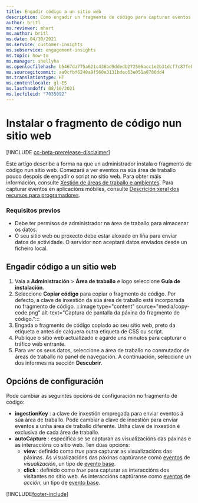 ```yaml
---
title: Engadir código a un sitio web
description: Como engadir un fragmento de código para capturar eventos no seu sitio web.
author: britl
ms.reviewer: mhart
ms.author: britl
ms.date: 04/30/2021
ms.service: customer-insights
ms.subservice: engagement-insights
ms.topic: how-to
ms.manager: shellyha
ms.openlocfilehash: b5467da775a621c436bd9ddedb272506acc1e2b31dcf7c87feb5dd11e2daae2b
ms.sourcegitcommit: aa0cfbf6240a9f560e3131bdec63e051a8786dd4
ms.translationtype: HT
ms.contentlocale: gl-ES
ms.lasthandoff: 08/10/2021
ms.locfileid: "7035092"
---
```

# <a name="install-the-code-snippet-on-a-website"></a>Instalar o fragmento de código nun sitio web

[!INCLUDE [cc-beta-prerelease-disclaimer](includes/cc-beta-prerelease-disclaimer.md)]

Este artigo describe a forma na que un administrador instala o fragmento de código nun sitio web. Comezará a ver eventos na súa área de traballo pouco despois de engadir o script no sitio web. Para obter máis información, consulte [Xestión de áreas de traballo e ambientes](manage-environments-workspaces.md). Para capturar eventos en aplicacións móbiles, consulte [Descrición xeral dos recursos para programadores](developer-resources.md).


### <a name="prerequisites"></a>Requisitos previos

* Debe ter permisos de administrador na área de traballo para almacenar os datos.
* O seu sitio web ou proxecto debe estar aloxado en liña para enviar datos de actividade. O servidor non aceptará datos enviados desde un ficheiro local.


## <a name="add-code-to-your-website"></a>Engadir código a un sitio web
1.  Vaia a **Administración** > **Área de traballo** e logo seleccione **Guía de instalación**.
1. Seleccione **Copiar código** para copiar o fragmento de código. Por defecto, a clave de inxestión da súa área de traballo está incorporada no fragmento de código.
:::image type="content" source="media/copy-code.png" alt-text="Captura de pantalla da páxina do fragmento de código.":::
3. Engada o fragmento de código copiado ao seu sitio web, preto da <head> etiqueta e antes de calquera outra etiqueta de CSS ou script.
4.  Publique o sitio web actualizado e agarde uns minutos para capturar o tráfico web entrante.
5.  Para ver os seus datos, seleccione a área de traballo no conmutador de áreas de traballo no panel de navegación. A continuación, seleccione un dos informes na sección **Descubrir**.

## <a name="configuration-options"></a>Opcións de configuración

Pode cambiar as seguintes opcións de configuración no fragmento de código:

- **ingestionKey** : a clave de inxestión empregada para enviar eventos á súa área de traballo. Pode cambiar a clave de inxestión para enviar eventos a unha área de traballo diferente. Unha clave de inxestión é exclusiva de cada área de traballo. 
- **autoCapture** : especifica se se capturan as visualizacións das páxinas e as interaccións co sitio web. Ten dúas opcións:
    - **view**: definido como *true* para capturar as visualizacións das páxinas. As visualizacións das páxinas captúranse como [eventos](glossary.md#event) de *visualización*, un tipo de [evento base](glossary.md#base-event).
    - **click** : definido como *true* para capturar as interaccións dos visitantes no sitio web. As interaccións captúranse como [eventos](glossary.md#event) de *acción*, un tipo de [evento base](glossary.md#base-event).

[!INCLUDE[footer-include](../includes/footer-banner.md)]
